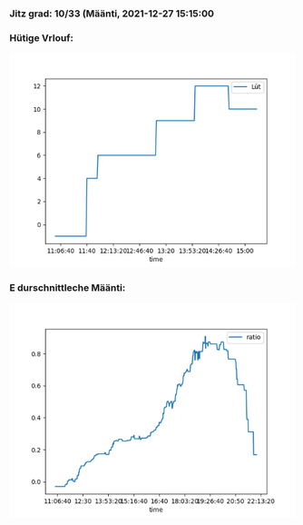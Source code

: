 ### Jitz grad: 10/33 (Määnti, 2021-12-27 15:15:00

### Hütige Vrlouf:
![Graph](Today.png)

### E durschnittleche Määnti:
![Graph](Määnti.png)